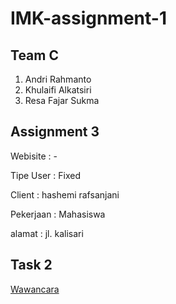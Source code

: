 # IMK-assignment-1

## Team C
1. Andri Rahmanto
2. Khulaifi Alkatsiri
3. Resa Fajar Sukma

## Assignment 3
Webisite : -

Tipe User : Fixed

Client : hashemi rafsanjani

Pekerjaan : Mahasiswa

alamat : jl. kalisari


## Task 2
[Wawancara](task-2/README.md)
